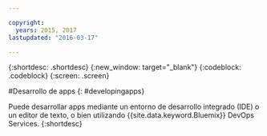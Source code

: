 ```yaml
---

copyright:
  years: 2015, 2017
lastupdated: "2016-03-17"

---
```



{:shortdesc: .shortdesc}
{:new_window: target="_blank"}
{:codeblock: .codeblock}
{:screen: .screen}

#Desarrollo de apps
{: #developingapps}


Puede desarrollar apps mediante un entorno de desarrollo integrado
(IDE) o un editor de texto, o bien utilizando {{site.data.keyword.Bluemix}} DevOps Services.
{:shortdesc}
